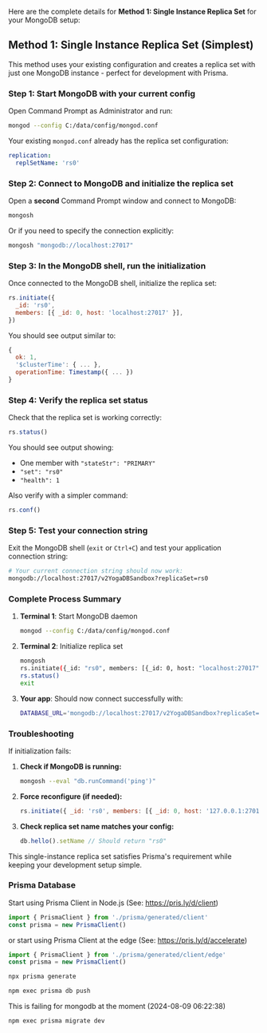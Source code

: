 Here are the complete details for **Method 1: Single Instance Replica Set** for your MongoDB setup:

## Method 1: Single Instance Replica Set (Simplest)

This method uses your existing configuration and creates a replica set with just one MongoDB instance - perfect for development with Prisma.

### Step 1: Start MongoDB with your current config

Open Command Prompt as Administrator and run:

```bash
mongod --config C:/data/config/mongod.conf
```

Your existing `mongod.conf` already has the replica set configuration:

```yaml
replication:
  replSetName: 'rs0'
```

### Step 2: Connect to MongoDB and initialize the replica set

Open a **second** Command Prompt window and connect to MongoDB:

```bash
mongosh
```

Or if you need to specify the connection explicitly:

```bash
mongosh "mongodb://localhost:27017"
```

### Step 3: In the MongoDB shell, run the initialization

Once connected to the MongoDB shell, initialize the replica set:

```javascript
rs.initiate({
  _id: 'rs0',
  members: [{ _id: 0, host: 'localhost:27017' }],
})
```

You should see output similar to:

```javascript
{
  ok: 1,
  '$clusterTime': { ... },
  operationTime: Timestamp({ ... })
}
```

### Step 4: Verify the replica set status

Check that the replica set is working correctly:

```javascript
rs.status()
```

You should see output showing:

- One member with `"stateStr": "PRIMARY"`
- `"set": "rs0"`
- `"health": 1`

Also verify with a simpler command:

```javascript
rs.conf()
```

### Step 5: Test your connection string

Exit the MongoDB shell (`exit` or `Ctrl+C`) and test your application connection string:

```bash
# Your current connection string should now work:
mongodb://localhost:27017/v2YogaDBSandbox?replicaSet=rs0
```

### Complete Process Summary

1. **Terminal 1**: Start MongoDB daemon

   ```bash
   mongod --config C:/data/config/mongod.conf
   ```

2. **Terminal 2**: Initialize replica set

   ```bash
   mongosh
   rs.initiate({_id: "rs0", members: [{_id: 0, host: "localhost:27017"}]})
   rs.status()
   exit
   ```

3. **Your app**: Should now connect successfully with:
   ```bash
   DATABASE_URL='mongodb://localhost:27017/v2YogaDBSandbox?replicaSet=rs0'
   ```

### Troubleshooting

If initialization fails:

1. **Check if MongoDB is running:**

   ```bash
   mongosh --eval "db.runCommand('ping')"
   ```

2. **Force reconfigure (if needed):**

   ```javascript
   rs.initiate({ _id: 'rs0', members: [{ _id: 0, host: '127.0.0.1:27017' }] })
   ```

3. **Check replica set name matches your config:**
   ```javascript
   db.hello().setName // Should return "rs0"
   ```

This single-instance replica set satisfies Prisma's requirement while keeping your development setup simple.

### Prisma Database

Start using Prisma Client in Node.js (See: https://pris.ly/d/client)

```js
import { PrismaClient } from './prisma/generated/client'
const prisma = new PrismaClient()
```

or start using Prisma Client at the edge (See: https://pris.ly/d/accelerate)

```js
import { PrismaClient } from './prisma/generated/client/edge'
const prisma = new PrismaClient()
```

```bash
npx prisma generate
```

```bash
npm exec prisma db push
```

This is failing for mongodb at the moment (2024-08-09 06:22:38)

```bash
npm exec prisma migrate dev
```
